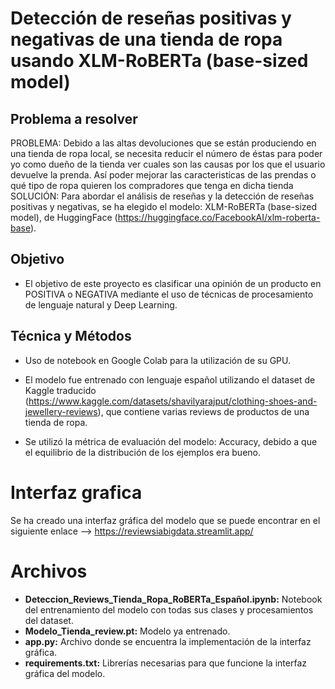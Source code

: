 # Detección de reseñas positivas y negativas de una tienda de ropa usando XLM-RoBERTa (base-sized model)

## Problema a resolver

PROBLEMA: Debido a las altas devoluciones que se están produciendo en una tienda de ropa local, se necesita reducir el número de éstas para poder yo como dueño de la tienda ver cuales son las causas por los que el usuario devuelve la prenda. Así poder mejorar las caracteristicas de las prendas o qué tipo de ropa quieren los compradores que tenga en dicha tienda
SOLUCIÓN: Para abordar el análisis de reseñas y la detección de reseñas positivas y negativas, se ha elegido el modelo: XLM-RoBERTa (base-sized model), de HuggingFace (https://huggingface.co/FacebookAI/xlm-roberta-base).

## Objetivo

- El objetivo de este proyecto es clasificar una opinión de un producto en POSITIVA o NEGATIVA mediante el uso de técnicas de procesamiento de lenguaje natural y Deep Learning.

## Técnica y Métodos

- Uso de notebook en Google Colab para la utilización de su GPU.

- El modelo fue entrenado con lenguaje español utilizando el dataset de Kaggle traducido (https://www.kaggle.com/datasets/shavilyarajput/clothing-shoes-and-jewellery-reviews), que contiene varias reviews de productos de una tienda de ropa.
- Se utilizó la métrica de evaluación del modelo: Accuracy, debido a que el equilibrio de la distribución de los ejemplos era bueno.

# Interfaz grafica 
Se ha creado una interfaz gráfica del modelo que se puede encontrar en el siguiente enlace --> https://reviewsiabigdata.streamlit.app/

# Archivos

- **Deteccion_Reviews_Tienda_Ropa_RoBERTa_Español.ipynb:** Notebook del entrenamiento del modelo con todas sus clases y procesamientos del dataset.
- **Modelo_Tienda_review.pt:** Modelo ya entrenado.
- **app.py:** Archivo donde se encuentra la implementación de la interfaz gráfica.
- **requirements.txt:** Librerías necesarias para que funcione la interfaz gráfica del modelo.